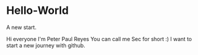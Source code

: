 # Hello-World
A new start. 

Hi everyone I'm Peter Paul Reyes You can call me Sec for short :)
I want to start a new journey with github.
